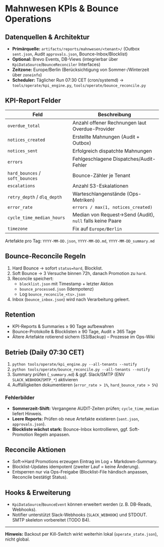 # Mahnwesen KPIs & Bounce Operations

## Datenquellen & Architektur

- **Primärquelle:** `artifacts/reports/mahnwesen/<tenant>/` (Outbox `sent.json`, Audit `approvals.json`, Bounce-Inbox/Blocklist)
- **Optional:** Brevo Events, DB-Views (integrierbar über `KpiDataSource`/`BounceReconciler` Interfaces)
- **Zeitzone:** Europe/Berlin (Berücksichtigung von Sommer-/Winterzeit über `zoneinfo`)
- **Scheduler:** Täglicher Run 07:30 CET (cron/systemd) → `tools/operate/kpi_engine.py`, `tools/operate/bounce_reconcile.py`

## KPI-Report Felder

| Feld | Beschreibung |
| --- | --- |
| `overdue_total` | Anzahl offener Rechnungen laut Overdue-Provider |
| `notices_created` | Erstellte Mahnungen (Audit + Outbox) |
| `notices_sent` | Erfolgreich dispatchte Mahnungen |
| `errors` | Fehlgeschlagene Dispatches/Audit-Fehler |
| `hard_bounces` / `soft_bounces` | Bounce-Zähler je Tenant |
| `escalations` | Anzahl S3-Eskalationen |
| `retry_depth` / `dlq_depth` | Warteschlangenstände (Ops-Metriken) |
| `error_rate` | `errors / max(1, notices_created)` |
| `cycle_time_median_hours` | Median von Request→Send (Audit), `null` falls keine Paare |
| `timezone` | Fix auf `Europe/Berlin` |

Artefakte pro Tag: `YYYY-MM-DD.json`, `YYYY-MM-DD.md`, `YYYY-MM-DD_summary.md`

## Bounce-Reconcile Regeln

1. Hard Bounce → sofort `status=hard`, Blocklist.
2. Soft Bounce → 3 Versuche binnen 72h, danach Promotion zu `hard`.
3. Reconcile speichert:
   - `blocklist.json` mit Timestamp + letzter Aktion
   - `bounce_processed.json` (Idempotenz)
   - Log `bounce_reconcile_<ts>.json`
4. Inbox (`bounce_inbox.json`) wird nach Verarbeitung geleert.

## Retention

- KPI-Reports & Summaries ≥ 90 Tage aufbewahren
- Bounce-Protokolle & Blocklisten ≥ 90 Tage, Audit ≥ 365 Tage
- Ältere Artefakte rotierend sichern (S3/Backup) – Prozesse im Ops-Wiki

## Betrieb (Daily 07:30 CET)

1. `python tools/operate/kpi_engine.py --all-tenants --notify`
2. `python tools/operate/bounce_reconcile.py --all-tenants --notify`
3. Summary prüfen (`_summary.md`) & ggf. Slack/SMTP (ENV `SLACK_WEBHOOK`/`SMTP_*`) aktivieren
4. Auffälligkeiten dokumentieren (`error_rate > 1%`, `hard_bounce_rate > 5%`)

### Fehlerbilder

- **Sommerzeit-Shift:** Vergangene AUDIT-Zeiten prüfen; `cycle_time_median` liefert Hinweis.
- **Leere Reports:** Prüfen ob neue Artefakte existieren (`sent.json`, `approvals.json`).
- **Blockliste wächst stark:** Bounce-Inbox kontrollieren, ggf. Soft-Promotion Regeln anpassen.

## Reconcile Aktionen

- Soft→Hard Promotions erzeugen Eintrag im Log + Markdown-Summary.
- Blocklist-Updates idempotent (zweiter Lauf = keine Änderung).
- Entsperren nur via Ops-Freigabe (Blocklist-File händisch anpassen, Reconcile bestätigt Status).

## Hooks & Erweiterung

- `KpiDataSource`/`BounceEvent` können erweitert werden (z. B. DB-Reads, Webhooks).
- Notifier unterstützt Slack-Webhooks (`SLACK_WEBHOOK`) und STDOUT. SMTP skeleton vorbereitet (TODO B4).

---

**Hinweis:** Backout per Kill-Switch wirkt weiterhin lokal (`operate_state.json`), nicht global.

